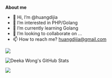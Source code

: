 **About me**

- 👋 Hi, I’m @huangdijia
- 👀 I’m interested in PHP/Golang
- 🌱 I’m currently learning Golang
- 💞️ I’m looking to collaborate on ...
- 📫 How to reach me? huangdijia@gmail.com

<!---
huangdijia/huangdijia is a ✨ special ✨ repository because its `README.md` (this file) appears on your GitHub profile.
You can click the Preview link to take a look at your changes.
--->

<!---
<img src="https://github-readme-stats.vercel.app/api?username=huangdijia&show_icons=true&include_all_commits=true&theme=buefy&hide_border=true" alt="Deeka Wong's github stats" />
--->

<img src="https://github-readme-stats.vercel.app/api/top-langs/?username=huangdijia&layout=compact&theme=buefy&hide_border=true" />

![Deeka Wong's GitHub Stats](https://github-readme-stats.vercel.app/api?username=huangdijia&show_icons=true&include_all_commits=true&theme=prussian&hide_border=true&show_icons=true)  

![](http://github-profile-summary-cards.vercel.app/api/cards/most-commit-language?username=huangdijia&theme=prussian)